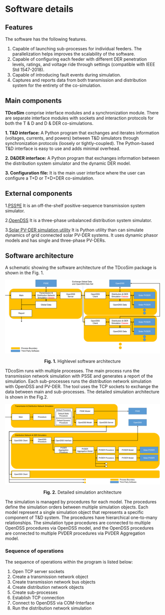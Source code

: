 # Software details

## Features

The software has the following features.

1. Capable of launching sub-processes for individual feeders. The parallelization helps improves the scalability of the software.
2. Capable of configuring each feeder with different DER penetration levels, ratings, and voltage ride through settings (compatible with IEEE Std 1547-2018).
3. Capable of introducing fault events during simulation.
4. Captures and reports data from both transmission and distribution system for the entirety of the co-simulation.

## Main components

**TDcoSim** comprise interface modules and a synchronization module. There are separate interface modules with sockets and interaction protocols for both the T & D and D & DER co-simulations.

**1. T&D interface:**
A Python program that exchanges and iterates information (voltages, currents, and powers) between T&D simulators through synchronization protocols (loosely or tightly-coupled). The Python-based T&D interface is easy to use and adds minimal overhead. 

**2. D&DER interface:**
A Python program that exchanges information between the distribution system simulator and the dynamic DER model.

**3. Configuration file:**
It is the main user interface where the user can configure a T+D or T+D+DER co-simulation.

## External components
1.[PSS®E](https://new.siemens.com/global/en/products/energy/services/transmission-distribution-smart-grid/consulting-and-planning/pss-software/pss-e.html)
It is an off-the-shelf positive-sequence transmission system simulator. 

2.[OpenDSS](https://www.epri.com/#/pages/sa/opendss)
It is a three-phase unbalanced distribution system simulator.

3.[Solar PV-DER simulation utility](https://github.com/sibyjackgrove/SolarPV-DER-simulation-utility)
It is Python utility than can simulate dynamics of grid connected solar PV-DER systems. It uses dynamic phasor models and has single and three-phase PV-DERs. 

## Software architecture
A schematic showing the software architecture of the TDcoSim package is shown in the Fig. 1.

![highlevel software architecture](images/highlevel_software_architecture.png)
<p align="center">
  <strong>Fig. 1.</strong> Highlevel software architecture
</p>

TDcoSim runs with multiple processes. The main process runs the transmission network simulation with PSSE and generates a report of the simulation. Each sub-processes runs the distribution network simulation with OpenDSS and PV-DER. The tool uses the TCP sockets to exchange the data between main and sub-processes. The detailed simulation architecture is shown in the Fig.2.

![detail simulation architecture](images/simulation_architecture.png)
<p align="center">
  <strong>Fig. 2.</strong> Detailed simulation architecture
</p>

The simulation is managed by procedures for each model. The procedures define the simulation orders between multiple simulation objects. Each model represent a single simulation object that represents a specific component of T&D system. The procedures have hierarchical one-to-many relationships. The simulation type procedures are connected to multiple OpenDSS procedures via OpenDSS model, and the OpenDSS procedures are connected to multiple PVDER procedures via PVDER Aggregation model.

### Sequence of operations

The sequence of operations within the program is listed below:

1. Open TCP server sockets
2. Create a transmission network object
3. Create transmission network bus objects
4. Create distribution network objects
5. Create sub-processes
6. Establish TCP connection
7. Connect to OpenDSS via COM-Interface
8. Run the distribution network simulation
